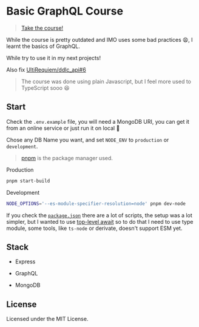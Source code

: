 # Basic GraphQL Course

> [Take the course!](https://platzi.com/cursos/graphql)

While the course is pretty outdated and IMO uses some bad practices 😩, I learnt
the basics of GraphQL.

While try to use it in my next projects!

Also fix
[UltiRequiem/ddlc_api#6](https://github.com/UltiRequiem/ddlc_api/issues/6)

> The course was done using plain Javascript, but I feel more used to TypeScript
> sooo 😆

## Start

Check the `.env.example` file, you will need a MongoDB URI, you can get it from
an online service or just run it on local 🚀

Chose any DB Name you want, and set `NODE_ENV` to `production` or `development`.

> [pnpm](https://pnpm.io) is the package manager used.

Production

```sh
pnpm start-build
```

Development

```sh
NODE_OPTIONS='--es-module-specifier-resolution=node' pnpm dev-node
```

If you check the [`package.json`](./package.json) there are a lot of scripts,
the setup was a lot simpler, but I wanted to use
[top-level await](https://www.typescriptlang.org/docs/handbook/release-notes/typescript-3-8.html#top-level-await)
so to do that I need to use type module, some tools, like `ts-node` or derivate,
doesn't support ESM yet.

## Stack

- Express

- GraphQL

- MongoDB

## License

Licensed under the MIT License.
